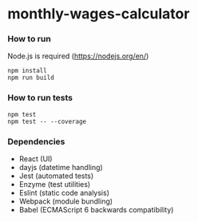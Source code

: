 # monthly-wages-calculator

### How to run
Node.js is required (https://nodejs.org/en/)

    npm install
    npm run build
    
### How to run tests
 
    npm test
    npm test -- --coverage
    
### Dependencies

* React (UI)
* dayjs (datetime handling)
* Jest (automated tests)
* Enzyme (test utilities)
* Eslint (static code analysis)
* Webpack (module bundling)
* Babel (ECMAScript 6 backwards compatibility)
